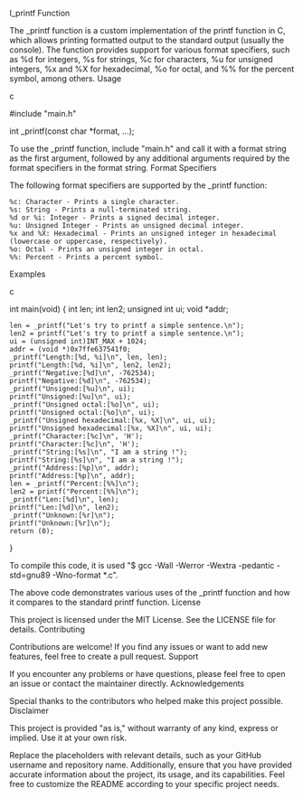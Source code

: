 I_printf Function

The _printf function is a custom implementation of the printf function in C, which allows printing formatted output to the standard output (usually the console). The function provides support for various format specifiers, such as %d for integers, %s for strings, %c for characters, %u for unsigned integers, %x and %X for hexadecimal, %o for octal, and %% for the percent symbol, among others.
Usage

c

#include "main.h"

int _printf(const char *format, ...);

To use the _printf function, include "main.h" and call it with a format string as the first argument, followed by any additional arguments required by the format specifiers in the format string.
Format Specifiers

The following format specifiers are supported by the _printf function:

    %c: Character - Prints a single character.
    %s: String - Prints a null-terminated string.
    %d or %i: Integer - Prints a signed decimal integer.
    %u: Unsigned Integer - Prints an unsigned decimal integer.
    %x and %X: Hexadecimal - Prints an unsigned integer in hexadecimal (lowercase or uppercase, respectively).
    %o: Octal - Prints an unsigned integer in octal.
    %%: Percent - Prints a percent symbol.

Examples

c

int main(void)
{
    int len;
    int len2;
    unsigned int ui;
    void *addr;

    len = _printf("Let's try to printf a simple sentence.\n");
    len2 = printf("Let's try to printf a simple sentence.\n");
    ui = (unsigned int)INT_MAX + 1024;
    addr = (void *)0x7ffe637541f0;
    _printf("Length:[%d, %i]\n", len, len);
    printf("Length:[%d, %i]\n", len2, len2);
    _printf("Negative:[%d]\n", -762534);
    printf("Negative:[%d]\n", -762534);
    _printf("Unsigned:[%u]\n", ui);
    printf("Unsigned:[%u]\n", ui);
    _printf("Unsigned octal:[%o]\n", ui);
    printf("Unsigned octal:[%o]\n", ui);
    _printf("Unsigned hexadecimal:[%x, %X]\n", ui, ui);
    printf("Unsigned hexadecimal:[%x, %X]\n", ui, ui);
    _printf("Character:[%c]\n", 'H');
    printf("Character:[%c]\n", 'H');
    _printf("String:[%s]\n", "I am a string !");
    printf("String:[%s]\n", "I am a string !");
    _printf("Address:[%p]\n", addr);
    printf("Address:[%p]\n", addr);
    len = _printf("Percent:[%%]\n");
    len2 = printf("Percent:[%%]\n");
    _printf("Len:[%d]\n", len);
    printf("Len:[%d]\n", len2);
    _printf("Unknown:[%r]\n");
    printf("Unknown:[%r]\n");
    return (0);
}

To compile this code, it is used "$ gcc -Wall -Werror -Wextra -pedantic -std=gnu89 -Wno-format *.c".

The above code demonstrates various uses of the _printf function and how it compares to the standard printf function.
License

This project is licensed under the MIT License. See the LICENSE file for details.
Contributing

Contributions are welcome! If you find any issues or want to add new features, feel free to create a pull request.
Support

If you encounter any problems or have questions, please feel free to open an issue or contact the maintainer directly.
Acknowledgements

Special thanks to the contributors who helped make this project possible.
Disclaimer

This project is provided "as is," without warranty of any kind, express or implied. Use it at your own risk.

Replace the placeholders with relevant details, such as your GitHub username and repository name. Additionally, ensure that you have provided accurate information about the project, its usage, and its capabilities. Feel free to customize the README according to your specific project needs.


